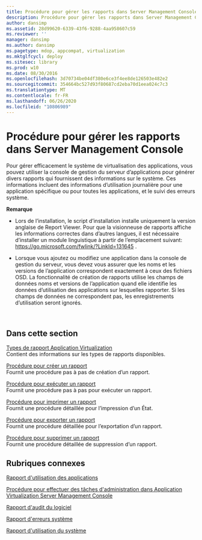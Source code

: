 ```yaml
---
title: Procédure pour gérer les rapports dans Server Management Console
description: Procédure pour gérer les rapports dans Server Management Console
author: dansimp
ms.assetid: 28d99620-6339-43f6-9288-4aa958607c59
ms.reviewer: ''
manager: dansimp
ms.author: dansimp
ms.pagetype: mdop, appcompat, virtualization
ms.mktglfcycl: deploy
ms.sitesec: library
ms.prod: w10
ms.date: 08/30/2016
ms.openlocfilehash: 3d70734be04df380e6ce3f4ee8de126503e482e2
ms.sourcegitcommit: 354664bc527d93f80687cd2eba70d1eea024c7c3
ms.translationtype: MT
ms.contentlocale: fr-FR
ms.lasthandoff: 06/26/2020
ms.locfileid: "10806989"
---
```

# Procédure pour gérer les rapports dans Server Management Console


Pour gérer efficacement le système de virtualisation des applications, vous pouvez utiliser la console de gestion du serveur d’applications pour générer divers rapports qui fournissent des informations sur le système. Ces informations incluent des informations d’utilisation journalière pour une application spécifique ou pour toutes les applications, et le suivi des erreurs système.

**Remarque**  
-   Lors de l’installation, le script d’installation installe uniquement la version anglaise de Report Viewer. Pour que la visionneuse de rapports affiche les informations correctes dans d’autres langues, il est nécessaire d’installer un module linguistique à partir de l’emplacement suivant: <https://go.microsoft.com/fwlink/?LinkId=131645> .

-   Lorsque vous ajoutez ou modifiez une application dans la console de gestion du serveur, vous devez vous assurer que les noms et les versions de l’application correspondent exactement à ceux des fichiers OSD. La fonctionnalité de création de rapports utilise les champs de données noms et versions de l’application quand elle identifie les données d’utilisation des applications sur lesquelles rapporter. Si les champs de données ne correspondent pas, les enregistrements d’utilisation seront ignorés.

 

## Dans cette section


<a href="" id="application-virtualization-report-types"></a>[Types de rapport Application Virtualization](application-virtualization-report-types.md)  
Contient des informations sur les types de rapports disponibles.

<a href="" id="how-to-create-a-report"></a>[Procédure pour créer un rapport](how-to-create-a-reportserver.md)  
Fournit une procédure pas à pas de création d’un rapport.

<a href="" id="how-to-run-a-report"></a>[Procédure pour exécuter un rapport](how-to-run-a-reportserver.md)  
Fournit une procédure pas à pas pour exécuter un rapport.

<a href="" id="how-to-print-a-report"></a>[Procédure pour imprimer un rapport](how-to-print-a-reportserver.md)  
Fournit une procédure détaillée pour l’impression d’un État.

<a href="" id="how-to-export-a-report"></a>[Procédure pour exporter un rapport](how-to-export-a-reportserver.md)  
Fournit une procédure détaillée pour l’exportation d’un rapport.

<a href="" id="how-to-delete-a-report"></a>[Procédure pour supprimer un rapport](how-to-delete-a-reportserver.md)  
Fournit une procédure détaillée de suppression d’un rapport.

## Rubriques connexes


[Rapport d'utilisation des applications](application-utilization-reportserver.md)

[Procédure pour effectuer des tâches d'administration dans Application Virtualization Server Management Console](how-to-perform-administrative-tasks-in-the-application-virtualization-server-management-console.md)

[Rapport d'audit du logiciel](software-audit-reportserver.md)

[Rapport d'erreurs système](system-error-reportserver.md)

[Rapport d'utilisation du système](system-utilization-reportserver.md)

 

 





